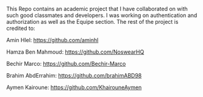 This Repo contains an academic project that I have collaborated on with such good classmates and developers. I was working on authentication and authorization as well as the Equipe section. The rest of the project is credited to:

Amin Hlel: https://github.com/aminhl

Hamza Ben Mahmoud: https://github.com/NoswearHQ

Bechir Marco: https://github.com/Bechir-Marco

Brahim AbdErrahim: https://github.com/brahimABD98

Aymen Kairoune: https://github.com/KhairouneAymen
